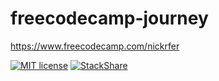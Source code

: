 # freecodecamp-journey
https://www.freecodecamp.com/nickrfer

[![MIT license](http://img.shields.io/badge/license-MIT-brightgreen.svg)](http://opensource.org/licenses/MIT)
[![StackShare](http://img.shields.io/badge/tech-stack-0690fa.svg?style=flat)](http://stackshare.io/nickrfer/randomquotemachine)
